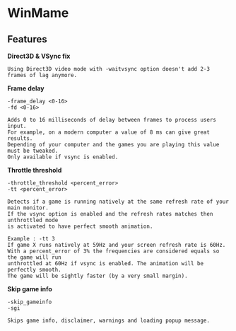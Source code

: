 # WinMame

## Features

**Direct3D & VSync fix**

    Using Direct3D video mode with -waitvsync option doesn't add 2-3 frames of lag anymore.

**Frame delay**

    -frame_delay <0-16>
    -fd <0-16>

    Adds 0 to 16 milliseconds of delay between frames to process users input.
    For example, on a modern computer a value of 8 ms can give great results.
    Depending of your computer and the games you are playing this value must be tweaked.
    Only available if vsync is enabled.

**Throttle threshold**

    -throttle_threshold <percent_error>
    -tt <percent_error>
    
    Detects if a game is running natively at the same refresh rate of your main monitor.
    If the vsync option is enabled and the refresh rates matches then unthrottled mode
    is activated to have perfect smooth animation.
    
    Example : -tt 3
    If game X runs natively at 59Hz and your screen refresh rate is 60Hz.
    With a percent_error of 3% the frequencies are considered equals so the game will run
    unthrottled at 60Hz if vsync is enabled. The animation will be perfectly smooth.
    The game will be sightly faster (by a very small margin).

**Skip game info**
    
    -skip_gameinfo
    -sgi
    
    Skips game info, disclaimer, warnings and loading popup message.
